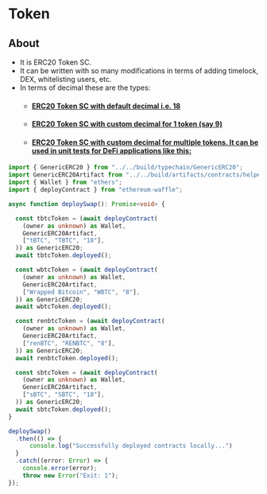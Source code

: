 # Token

## About

* It is ERC20 Token SC.
* It can be written with so many modifications in terms of adding timelock, DEX, whitelisting users, etc.
* In terms of decimal these are the types:
  * #### [ERC20 Token SC with default decimal i.e. 18](../contracts/ERC20Token.sol)
  * #### [ERC20 Token SC with custom decimal for 1 token (say 9)](../contracts/ERC20TokenD.sol)
  * #### [ERC20 Token SC with custom decimal for multiple tokens. It can be used in unit tests for DeFi applications like this:](../contracts/GenericERC20Token.sol)

```ts
import { GenericERC20 } from "../../build/typechain/GenericERC20";
import GenericERC20Artifact from "../../build/artifacts/contracts/helper/GenericERC20.sol/GenericERC20.json";
import { Wallet } from "ethers";
import { deployContract } from "ethereum-waffle";

async function deploySwap(): Promise<void> {

  const tbtcToken = (await deployContract(
    (owner as unknown) as Wallet,
    GenericERC20Artifact,
    ["tBTC", "TBTC", "18"],
  )) as GenericERC20;
  await tbtcToken.deployed();

  const wbtcToken = (await deployContract(
    (owner as unknown) as Wallet,
    GenericERC20Artifact,
    ["Wrapped Bitcoin", "WBTC", "8"],
  )) as GenericERC20;
  await wbtcToken.deployed();

  const renbtcToken = (await deployContract(
    (owner as unknown) as Wallet,
    GenericERC20Artifact,
    ["renBTC", "RENBTC", "8"],
  )) as GenericERC20;
  await renbtcToken.deployed();

  const sbtcToken = (await deployContract(
    (owner as unknown) as Wallet,
    GenericERC20Artifact,
    ["sBTC", "SBTC", "18"],
  )) as GenericERC20;
  await sbtcToken.deployed();
}

deploySwap()
  .then(() => {
      console.log("Successfully deployed contracts locally...")
  }
  .catch((error: Error) => {
    console.error(error);
    throw new Error("Exit: 1");
});
```
